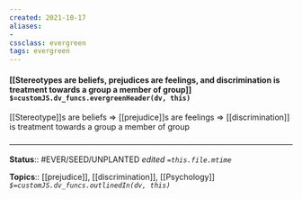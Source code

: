 ```yaml
---
created: 2021-10-17
aliases:
- 
cssclass: evergreen
tags: evergreen
---
```

#### [[Stereotypes are beliefs, prejudices are feelings, and discrimination is treatment towards a group a member of group]] `$=customJS.dv_funcs.evergreenHeader(dv, this)`

[[Stereotype]]s are beliefs => [[prejudice]]s are feelings => [[discrimination]] is treatment towards a group a member of group

### <hr class="footnote"/>

**Status**:: #EVER/SEED/UNPLANTED
*edited `=this.file.mtime`*

**Topics**:: [[prejudice]], [[discrimination]], [[Psychology]]
*`$=customJS.dv_funcs.outlinedIn(dv, this)`*


